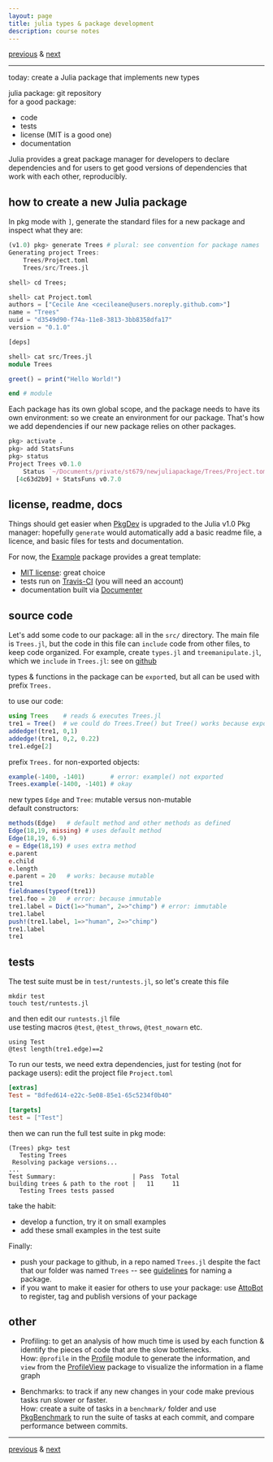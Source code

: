 ```yaml
---
layout: page
title: julia types & package development
description: course notes
---
```

[previous](notes1209.html) &
[next](notes1215.html)

---

today: create a Julia package that implements new types

julia package: git repository  
for a good package:
- code
- tests
- license (MIT is a good one)
- documentation

Julia provides a great package manager for developers to declare
dependencies and for users to get good versions of dependencies
that work with each other, reproducibly.

## how to create a new Julia package

In pkg mode with `]`, generate the standard files for a new package
and inspect what they are:

```julia
(v1.0) pkg> generate Trees # plural: see convention for package names
Generating project Trees:
    Trees/Project.toml
    Trees/src/Trees.jl

shell> cd Trees;

shell> cat Project.toml
authors = ["Cecile Ane <cecileane@users.noreply.github.com>"]
name = "Trees"
uuid = "d3549d90-f74a-11e8-3813-3bb8358dfa17"
version = "0.1.0"

[deps]

shell> cat src/Trees.jl
module Trees

greet() = print("Hello World!")

end # module
```

Each package has its own global scope, and the package needs to have
its own environment: so we create an environment for our package.
That's how we add dependencies if our new package relies on other packages.

```julia
pkg> activate .
pkg> add StatsFuns
pkg> status
Project Trees v0.1.0
    Status `~/Documents/private/st679/newjuliapackage/Trees/Project.toml`
  [4c63d2b9] + StatsFuns v0.7.0
```

## license, readme, docs

Things should get easier when
[PkgDev](https://github.com/JuliaLang/PkgDev.jl) is upgraded
to the Julia v1.0 Pkg manager: hopefully `generate` would automatically
add a basic readme file, a licence,
and basic files for tests and documentation.

For now, the [Example](https://github.com/JuliaLang/Example.jl)
package provides a great template:
- [MIT license](https://opensource.org/licenses/MIT): great choice
- tests run on [Travis-CI](https://travis-ci.org) (you will need an account)
- documentation built via [Documenter](https://github.com/JuliaDocs/Documenter.jl)

## source code

Let's add some code to our package: all in the `src/` directory.
The main file is `Trees.jl`, but the code in this file can `include`
code from other files, to keep code organized.
For example, create `types.jl` and `treemanipulate.jl`,
which we `include` in `Trees.jl`: see on
[github](https://github.com/cecileane/Trees.jl)

types & functions in the package can be `export`ed,
but all can be used with prefix `Trees.`

to use our code:

```julia
using Trees    # reads & executes Trees.jl
tre1 = Tree()  # we could do Trees.Tree() but Tree() works because exported
addedge!(tre1, 0,1)
addedge!(tre1, 0,2, 0.22)
tre1.edge[2]
```

prefix `Trees.` for non-exported objects:

```julia
example(-1400, -1401)       # error: example() not exported
Trees.example(-1400, -1401) # okay
```

new types `Edge` and `Tree`: mutable versus non-mutable  
default constructors:

```julia
methods(Edge)   # default method and other methods as defined
Edge(18,19, missing) # uses default method
Edge(18,19, 6.9)
e = Edge(18,19) # uses extra method
e.parent
e.child
e.length
e.parent = 20   # works: because mutable
tre1
fieldnames(typeof(tre1))
tre1.foo = 20   # error: because immutable
tre1.label = Dict(1=>"human", 2=>"chimp") # error: immutable
tre1.label
push!(tre1.label, 1=>"human", 2=>"chimp")
tre1.label
tre1
```

## tests

The test suite must be in `test/runtests.jl`,
so let's create this file

```shell
mkdir test
touch test/runtests.jl
```

and then edit our `runtests.jl` file  
use testing macros `@test`, `@test_throws`, `@test_nowarn` etc.

```
using Test
@test length(tre1.edge)==2
```

To run our tests, we need extra dependencies, just for testing
(not for package users): edit the project file `Project.toml`

```toml
[extras]
Test = "8dfed614-e22c-5e08-85e1-65c5234f0b40"

[targets]
test = ["Test"]
```

then we can run the full test suite in pkg mode:
```
(Trees) pkg> test
   Testing Trees
 Resolving package versions...
...
Test Summary:                     | Pass  Total
building trees & path to the root |   11     11
   Testing Trees tests passed
```

take the habit:
- develop a function, try it on small examples
- add these small examples in the test suite

Finally:
- push your package to github, in a repo named `Trees.jl`
  despite the fact that our folder was named `Trees`
  -- see [guidelines](https://docs.julialang.org/en/v0.6/manual/packages/#Guidelines-for-naming-a-package-1)
  for naming a package.
- if you want to make it easier for others to use your package: use
  [AttoBot](https://github.com/attobot/attobot) to register, tag and publish
  versions of your package

## other

- Profiling: to get an analysis of how much time is used by each
  function & identify the pieces of code that are the slow
  bottlenecks.  
  How: `@profile` in the [Profile](https://docs.julialang.org/en/v1/manual/profile/)
  module to generate the information, and `view` from the
  [ProfileView](https://github.com/timholy/ProfileView.jl) package
  to visualize the information in a flame graph

- Benchmarks: to track if any new changes in your code make previous
  tasks run slower or faster.  
  How: create a suite of tasks in a `benchmark/` folder and
  use [PkgBenchmark](https://github.com/JuliaCI/PkgBenchmark.jl)
  to run the suite of tasks at each commit, and compare performance
  between commits.

---
[previous](notes1209.html) &
[next](notes1215.html)
